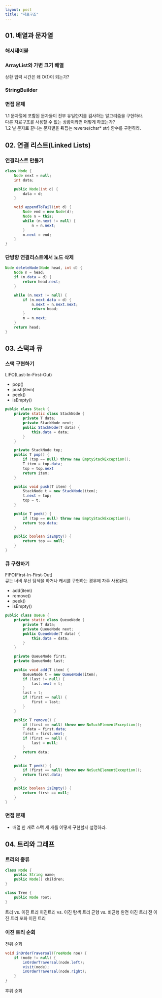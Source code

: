 ```yaml
---
layout: post
title: "자료구조"
---
```


## 01. 배열과 문자열

### 해시테이블

### ArrayList와 가변 크기 배열

상환 입력 시간은 왜 O(1)이 되는가?

### StringBuilder

### 면접 문제

1.1 문자열에 포함된 문자들이 전부 유일한지를 검사하는 알고리즘을 구현하라.    
        다른 자료구조를 사용할 수 없는 상황이라면 어떻게 하겠는가?  
1.2 널 문자로 끝나는 문자열을 뒤집는 reverse(char* str) 함수를 구현하라.

## 02. 연결 리스트(Linked Lists)

### 연결리스트 만들기

```java
class Node {
    Node next = null;
    int data;

    public Node(int d) {
        data = d;
    }

    void appendToTail(int d) {
        Node end = new Node(d);
        Node n = this;
        while (n.next != null) {
            n = n.next;
        }
        n.next = end;
    }
}
```

### 단방향 연결리스트에서 노드 삭제 

```java
Node deleteNode(Node head, int d) {
    Node n = head;
    if (n.data = d) {
        return head.next;
    }

    while (n.next != null) {
        if (n.next.data = d) {
            n.next = n.next.next;
            return head;
        }
        n = n.next;
    }
    return head;
}
```

## 03. 스택과 큐

### 스택 구현하기

LIFO(Last-In-First-Out)
* pop()
* push(item)
* peek()
* isEmpty()

```java
public class Stack {
    private static class StackNode {
        private T data;
        private StackNode next;
        public StackNode(T data) {
            this.data = data;
        }
    }

    private StackNode top;
    public T pop() {
        if (top == null) throw new EmptyStackException();
        T item = top.data;
        top = top.next
        return item;
    }

    public void push(T item) {
        StackNode t = new StackNode(item);
        t.next = top;
        top = t;
    }

    public T peek() {
        if (top == null) throw new EmptyStackException();
        return top.data;
    }

    public boolean isEmpty() {
        return top == null;
    }
}
```

### 큐 구현하기

FIFO(First-In-First-Out)  
큐는 너비 우선 탐색을 하거나 캐시를 구현하는 경우에 자주 사용된다.
* add(item)
* remove()
* peek()
* isEmpty()

```java
public class Queue {
    private static class QueueNode {
        private T data;
        private QueueNode next;
        public QueueNode(T data) {
            this.data = data;
        }
    }

    private QueueNode first;
    private QueueNode last;

    public void add(T item) {
        QueueNode t = new QueueNode(item);
        if (last != null) {
            last.next = t;
        }
        last = t;
        if (first == null) {
            first = last;
        }
    }

    public T remove() {
        if (first == null) throw new NoSuchElementException();
        T data = first.data;
        first = first.next;
        if (first == null) {
            last = null;
        }
        return data;
    }

    public T peek() {
        if (first == null) throw new NoSuchElementException();
        return first.data;
    }

    public boolean isEmpty() {
        return first == null;
    }
}
```

### 면접 문제

* 배열 한 개로 스택 세 개를 어떻게 구현할지 설명하라.

## 04. 트리와 그래프

### 트리의 종류

```java
class Node {
    public String name;
    public Node[] children;
}

class Tree {
    public Node root;
}
```

트리 vs. 이진 트리
이진트리 vs. 이진 탐색 트리
균형 vs. 비균형
완전 이진 트리
전 이진 트리
포화 이진 트리

### 이진 트리 순회

전위 순회
```java
void inOrderTraversal(TreeNode noe) {
    if (node != null) {
        inOrderTraversal(node.left);
        visit(node);
        inOrderTraversal(node.right);
    }
}
```

후위 순회

